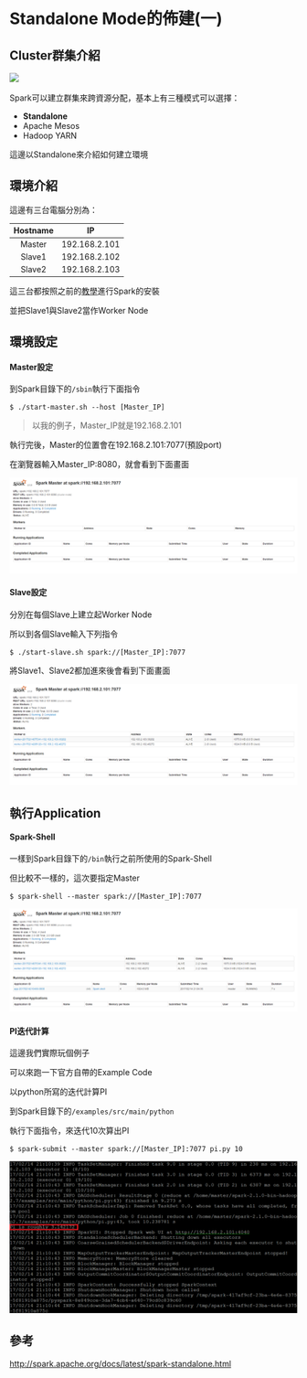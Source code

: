 # Standalone Mode的佈建(一)
## Cluster群集介紹

![](http://spark.apache.org/docs/latest/img/cluster-overview.png)

Spark可以建立群集來跨資源分配，基本上有三種模式可以選擇：
- **Standalone**
- Apache Mesos
- Hadoop YARN

這邊以Standalone來介紹如何建立環境
## 環境介紹
這邊有三台電腦分別為：

| Hostname | IP            |
| :------: | :-----------: |
| Master   | 192.168.2.101 |
| Slave1   | 192.168.2.102 |
| Slave2   | 192.168.2.103 |

這三台都按照之前的[教學](../Install/README)進行Spark的安裝

並把Slave1與Slave2當作Worker Node

## 環境設定
#### Master設定
到Spark目錄下的```/sbin```執行下面指令
```
$ ./start-master.sh --host [Master_IP]
```
> 以我的例子，Master_IP就是192.168.2.101

執行完後，Master的位置會在192.168.2.101:7077(預設port)

在瀏覽器輸入Master_IP:8080，就會看到下面畫面

![](Images/SparkGUI.PNG)

#### Slave設定
分別在每個Slave上建立起Worker Node

所以到各個Slave輸入下列指令
```
$ ./start-slave.sh spark://[Master_IP]:7077
```
將Slave1、Slave2都加進來後會看到下面畫面

![](Images/MasterAndWorkersGUI.PNG)

## 執行Application
#### Spark-Shell
一樣到Spark目錄下的```/bin```執行之前所使用的Spark-Shell

但比較不一樣的，這次要指定Master
```
$ spark-shell --master spark://[Master_IP]:7077
```

![](Images/Spark-ShellWithMaster.png)

#### PI迭代計算
這邊我們實際玩個例子

可以來跑一下官方自帶的Example Code

以python所寫的迭代計算PI

到Spark目錄下的```/examples/src/main/python```

執行下面指令，來迭代10次算出PI
```
$ spark-submit --master spark://[Master_IP]:7077 pi.py 10
```

![](Images/CalcPI.png)

## 參考
http://spark.apache.org/docs/latest/spark-standalone.html


